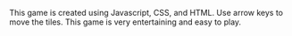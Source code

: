 This game is created using Javascript, CSS, and HTML.
Use arrow keys to move the tiles.
This game is very entertaining and easy to play.
